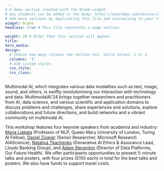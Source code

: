 ```yaml
---
# A Demo section created with the Blank widget.
# Any elements can be added in the body: https://wowchemy.com/docs/writing-markdown-latex/
# Add more sections by duplicating this file and customizing to your requirements.
widget: blank
headless: true # This file represents a page section.

weight: 20 # Order that this section will appear.
title: 
hero_media: 
design:
  # Choose how many columns the section has. Valid values: 1 or 2.
  columns: '1'
  # Add custom styles
  css_style:
  css_class:
---
```



<!--You are warmly invited to join the Second Workshop on Multimodal AI (MultimodalAI'24), on 25th June 2024 at the Edge, University of Sheffield, UK. This workshop will be an in-person-only event. Pre-workshop activities, including a networking reception, will be organised on 24th June at Regent Court and The Diamond, University of Sheffield.-->

Multimodal AI, which integrates various data modalities such as text, image, sound, and others, is swiftly revolutionising our interaction with technology and data. MultimodalAI’24 brings together researchers and practitioners from AI, data science, and various scientific and application domains to discuss problems and challenges, share experiences and solutions, explore collaborations and future directions, and build networks and a vibrant community on multimodal AI.


This workshop features four keynote speakers from academia and industry: <a href="https://www.linkedin.com/in/maria-liakata-273b9677/?originalSubdomain=uk">Maria Liakata</a> (Professor of NLP, Queen Mary University of London, Turing AI Fellow), <a href="https://www.linkedin.com/in/danielzuegner/">Daniel Zügner</a> (Senior Researcher, Microsoft Research AI4Science), <a href="https://www.linkedin.com/in/nataliya-tkachenko-phd-b5ab8324/?originalSubdomain=uk">Nataliya Tkachenko</a> (Generative AI Ethics & Assurance Lead, Lloyds Banking Group), and <a href="https://www.linkedin.com/in/adam-steventon-864a2066/">Adam Steventon</a> (Director of Data Platforms, Our Future Health). We offer participants opportunities to present 5-minute talks and posters, with four prizes (£150 each) in total for the best talks and posters. We also have funds to support travel costs.


<!--[Register](https://onlineshop.shef.ac.uk/conferences-and-events/faculty-of-engineering/computer-science/second-workshop-on-multimodal-ai-2024) by 10th June 2024 to join this interdisciplinary event to grow our diverse community that shapes and builds the future of multimodal AI research and development. To become a sponsor of this workshop event, [click here](https://multimodalai.github.io/call_for_sponsorship/).-->


<!--We offer a reduced delegate rate for students (the team will contact you following registration to confirm student status).-->

<!--<strong>Welcome to share the workshop flyer in <a href="../media/MultimodalAI2024.pdf">PDF</a> and <a href="../media/MultimodalAI2024.png">PNG</a> with your network.</strong>-->


